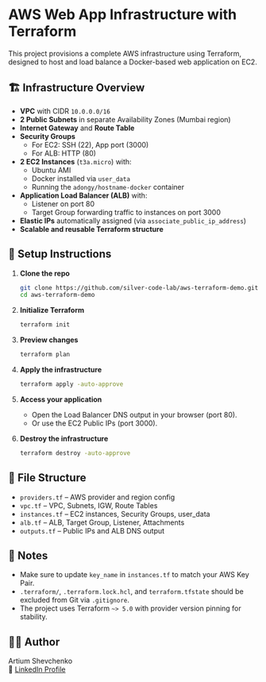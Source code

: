 # AWS Web App Infrastructure with Terraform

This project provisions a complete AWS infrastructure using Terraform, designed to host and load balance a Docker-based web application on EC2.

## 🏗️ Infrastructure Overview

- **VPC** with CIDR `10.0.0.0/16`
- **2 Public Subnets** in separate Availability Zones (Mumbai region)
- **Internet Gateway** and **Route Table**
- **Security Groups**
  - For EC2: SSH (22), App port (3000)
  - For ALB: HTTP (80)
- **2 EC2 Instances** (`t3a.micro`) with:
  - Ubuntu AMI
  - Docker installed via `user_data`
  - Running the `adongy/hostname-docker` container
- **Application Load Balancer (ALB)** with:
  - Listener on port 80
  - Target Group forwarding traffic to instances on port 3000
- **Elastic IPs** automatically assigned (via `associate_public_ip_address`)
- **Scalable and reusable Terraform structure**

## 🚀 Setup Instructions

1. **Clone the repo**
   ```bash
   git clone https://github.com/silver-code-lab/aws-terraform-demo.git
   cd aws-terraform-demo
   ```

2. **Initialize Terraform**
   ```bash
   terraform init
   ```

3. **Preview changes**
   ```bash
   terraform plan
   ```

4. **Apply the infrastructure**
   ```bash
   terraform apply -auto-approve
   ```

5. **Access your application**
   - Open the Load Balancer DNS output in your browser (port 80).
   - Or use the EC2 Public IPs (port 3000).

6. **Destroy the infrastructure**
   ```bash
   terraform destroy -auto-approve
   ```

## 📁 File Structure

- `providers.tf` – AWS provider and region config
- `vpc.tf` – VPC, Subnets, IGW, Route Tables
- `instances.tf` – EC2 instances, Security Groups, user_data
- `alb.tf` – ALB, Target Group, Listener, Attachments
- `outputs.tf` – Public IPs and ALB DNS output

## 🔐 Notes

- Make sure to update `key_name` in `instances.tf` to match your AWS Key Pair.
- `.terraform/`, `.terraform.lock.hcl`, and `terraform.tfstate` should be excluded from Git via `.gitignore`.
- The project uses Terraform `~> 5.0` with provider version pinning for stability.

## 🙋‍♂️ Author

Artium Shevchenko  
📎 [LinkedIn Profile](https://www.linkedin.com/in/artium-shevchenko-80208a34b/)
